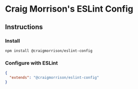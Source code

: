 # Craig Morrison's ESLint Config

## Instructions

### Install

```shell
npm install @craigmorrison/eslint-config
```

### Configure with ESLint

```json
{
  "extends": "@craigmorrison/eslint-config"
}
```
